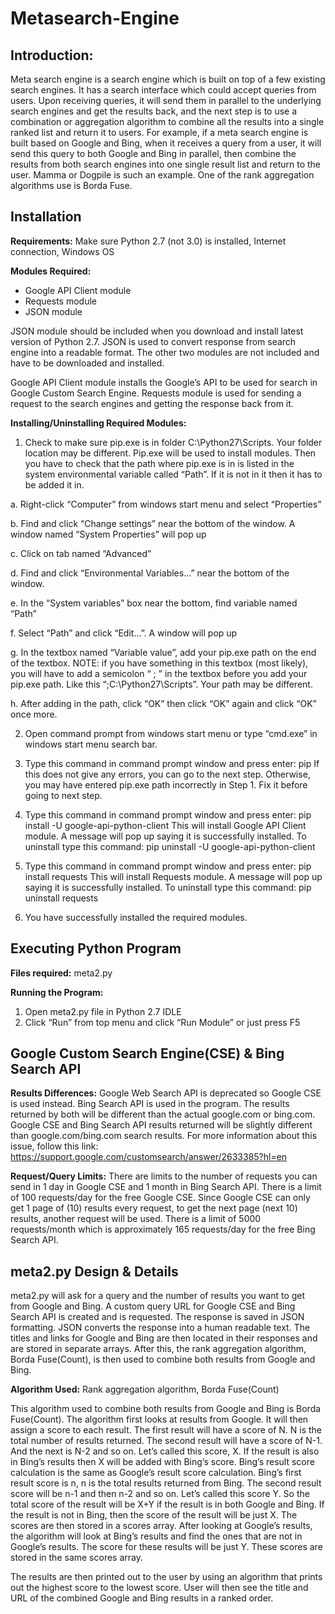 # Metasearch-Engine

## Introduction: 
Meta search engine is a search engine which is built on top of a few existing search engines. It has a search interface which could accept queries from users. Upon receiving queries, it will send them in parallel to the underlying search engines and get the results back, and the next step is to use a combination or aggregation algorithm to combine all the results into a single ranked list and return it to users. For example, if a meta search engine is built based on Google and Bing, when it receives a query from a user, it will send this query to both Google and Bing in parallel, then combine the results from both search engines into one single result list and return to the user. Mamma or Dogpile is such an example. One of the rank aggregation algorithms use is Borda Fuse. 

## Installation
**Requirements:**
Make sure Python 2.7 (not 3.0) is installed, Internet connection, Windows OS

**Modules Required:** 
- Google API Client module
- Requests module
- JSON module

JSON module should be included when you download and install latest version of Python 2.7. JSON is used to convert response from search engine into a readable format. The other two modules are not included and have to be downloaded and installed.

Google API Client module installs the Google’s API to be used for search in Google Custom Search Engine. Requests module is used for sending a request to the search engines and getting the response back from it. 

**Installing/Uninstalling Required Modules:**

1. Check to make sure pip.exe is in folder C:\Python27\Scripts. Your folder location may be different. Pip.exe will be used to install modules. Then you have to check that the path where pip.exe is in is listed in the system environmental variable called “Path”. If it is not in it then it has to  be added  it in.
  
  a. Right-click “Computer” from windows start menu and select “Properties”

  b.	Find and click “Change settings” near the bottom of the window. A window named “System Properties” will pop up
  
  c.	Click on tab named “Advanced”
  
  d.	Find and click “Environmental Variables…” near the bottom of the window.
  
  e.	In the “System variables” box near the bottom, find variable named “Path”
  
  f.	Select “Path” and click “Edit…”. A window will pop up
  
  g.	In the textbox named “Variable value”, add your pip.exe path on the end of the textbox. NOTE: if you have something in this textbox (most likely), you will have to add a semicolon “ ; ” in the textbox before you add your pip.exe path. Like this “;C:\Python27\Scripts”. Your path may be different.
  
  h.	After adding in the path, click “OK” then click “OK” again and click “OK” once more.
  
2.	Open command prompt from windows start menu or type “cmd.exe” in windows start menu search bar.
	
3.	Type this command in command prompt window and press enter: pip
If this does not give any errors, you can go to the next step. Otherwise, you may have entered pip.exe path incorrectly in Step 1. Fix it before going to next step.

4.	Type this command in command prompt window and press enter: 
pip install -U google-api-python-client
This will install Google API Client module. A message will pop up saying it is successfully installed. 
To uninstall type this command: 
pip uninstall -U google-api-python-client

5.	Type this command in command prompt window and press enter:
pip install requests 
This will install Requests module. A message will pop up saying it is successfully installed.
To uninstall type this command:
	pip uninstall requests

6.	You have successfully installed the required modules.

## Executing Python Program
**Files required:** meta2.py

**Running the Program:** 

1. Open meta2.py file in Python 2.7 IDLE
2. Click “Run” from top menu and click “Run Module” or just press F5

## Google Custom Search Engine(CSE) & Bing Search API
**Results Differences:**
Google Web Search API is deprecated so Google CSE is used instead. Bing Search API is used in the program. The results returned by both will be different than the actual google.com or bing.com. Google CSE and Bing Search API results returned will be slightly different than google.com/bing.com search results. For more information about this issue, follow this link:   
https://support.google.com/customsearch/answer/2633385?hl=en

**Request/Query Limits:** 
There are limits to the number of requests you can send in 1 day in Google CSE and 1 month in Bing Search API. There is a limit of 100 requests/day for the free Google CSE. Since Google CSE can only get 1 page of (10) results every request, to get the next page (next 10) results, another request will be used. There is a limit of 5000 requests/month which is approximately 165 requests/day for the free Bing Search API. 

## meta2.py Design & Details
meta2.py will ask for a query and the number of results you want to get from Google and Bing. A custom query URL for Google CSE and Bing Search API is created and is requested. The response is saved in JSON formatting. JSON converts the response into a human readable text. The titles and links for Google and Bing are then located in their responses and are stored in separate arrays. After this, the rank aggregation algorithm, Borda Fuse(Count), is then used to combine both results from Google and Bing.   

**Algorithm Used:** 
Rank aggregation algorithm, Borda Fuse(Count)

This algorithm used to combine both results from Google and Bing is Borda Fuse(Count). The algorithm first looks at results from Google. It will then assign a score to each result. The first result will have a score of N. N is the total number of results returned. The second result will have a score of N-1. And the next is N-2 and so on. Let’s called this score, X. If the result is also in Bing’s results then X will be added with Bing’s score. Bing’s result score calculation is the same as Google’s result score calculation. Bing’s first result score is n, n is the total results returned from Bing. The second result score will be n-1 and then n-2 and so on. Let’s called this score Y. So the total score of the result will be X+Y if the result is in both Google and Bing. If the result is not in Bing, then the score of the result will be just X. The scores are then stored in a scores array. After looking at Google’s results, the algorithm will look at Bing’s results and find the ones that are not in Google’s results. The score for these results will be just Y. These scores are stored in the same scores array. 

The results are then printed out to the user by using an algorithm that prints out the highest score to the lowest score. User will then see the title and URL of the combined Google and Bing results in a ranked order.




